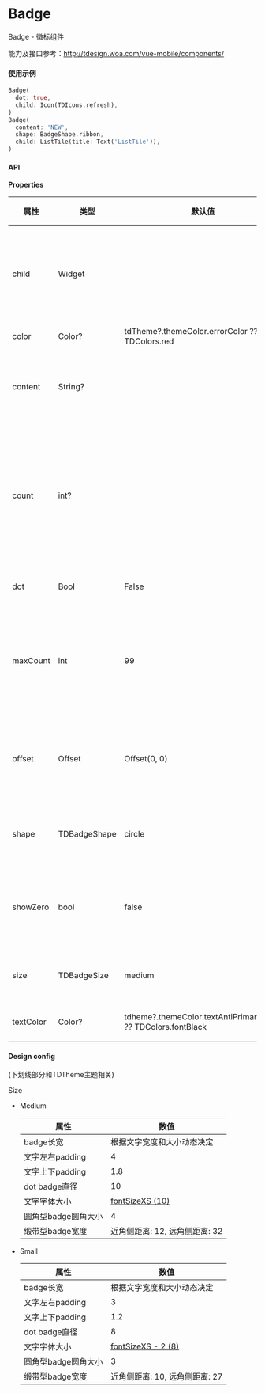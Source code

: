 # Badge

Badge - 徽标组件

能力及接口参考：http://tdesign.woa.com/vue-mobile/components/

#### 使用示例

```dart
Badge(
  dot: true,
  child: Icon(TDIcons.refresh),
)
Badge(
  content: 'NEW',
  shape: BadgeShape.ribbon,
  child: ListTile(title: Text('ListTile')),
)
```

#### API

**Properties**

| 属性      | 类型         | 默认值                                                       | 必传 | 说明                                                         |
| --------- | ------------ | ------------------------------------------------------------ | ---- | ------------------------------------------------------------ |
| child     | Widget       |                                                              | N    | 这个Badge所依附的widget。如果为`null`，则badge独立存在。     |
| color     | Color?       | tdTheme?.themeColor.errorColor ?? TDColors.red               | N    | Bagde的背景色。                                              |
| content   | String?      |                                                              | N    | Badge上展示的自定义文字，优先级高于`count`。                 |
| count     | int?         |                                                              | N    | Badge上展示的数字，优先级低于`content`。若`content`, `count`都为null，则Badge展示为小红点 |
| dot       | Bool         | False                                                        | N    | Badge是否显示为小红点。                                      |
| maxCount  | int          | 99                                                           | N    | Badge上展示的数字的最大值。超过该值则数字不再增加，后带`+`，例如`99+`。 |
| offset    | Offset       | Offset(0, 0)                                                 | N    | Badge在`child`上的位置偏移。默认的位置是`child`的右上角。    |
| shape     | TDBadgeShape | circle                                                       | N    | Badge的形状。enum: `circle`, `rounded`, `ribbon`             |
| showZero  | bool         | false                                                        | N    | 在显示`count`的情况下，当`count = 0`时是否还要显示Badge。    |
| size      | TDBadgeSize  | medium                                                       | N    | Badge的大小。enum: `medium`, `small`                         |
| textColor | Color?       | tdheme?.themeColor.textAntiPrimaryColor ?? TDColors.fontBlack | N    | Badge上的文字颜色。                                          |



#### Design config

(下划线部分和TDTheme主题相关)

Size

- Medium

  | 属性                | 数值                           |
  | ------------------- | ------------------------------ |
  | badge长宽           | 根据文字宽度和大小动态决定     |
  | 文字左右padding     | 4                              |
  | 文字上下padding     | 1.8                            |
  | dot badge直径       | 10                             |
  | 文字字体大小        | <u>fontSizeXS (10)</u>         |
  | 圆角型badge圆角大小 | 4                              |
  | 缎带型badge宽度     | 近角侧距离: 12, 远角侧距离: 32 |

- Small

  | 属性                | 数值                           |
  | ------------------- | ------------------------------ |
  | badge长宽           | 根据文字宽度和大小动态决定     |
  | 文字左右padding     | 3                              |
  | 文字上下padding     | 1.2                            |
  | dot badge直径       | 8                              |
  | 文字字体大小        | <u>fontSizeXS - 2 (8)</u>      |
  | 圆角型badge圆角大小 | 3                              |
  | 缎带型badge宽度     | 近角侧距离: 10, 远角侧距离: 27 |